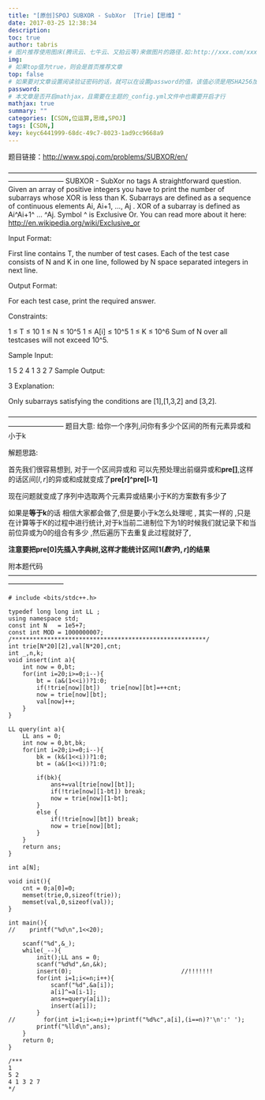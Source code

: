 ```yaml
---
title: "[原创]SPOJ SUBXOR - SubXor  [Trie]【思维】"
date: 2017-03-25 12:38:34
description:
toc: true
author: tabris
# 图片推荐使用图床(腾讯云、七牛云、又拍云等)来做图片的路径.如:http://xxx.com/xxx.jpg
img:
# 如果top值为true，则会是首页推荐文章
top: false
# 如果要对文章设置阅读验证密码的话，就可以在设置password的值，该值必须是用SHA256加密后的密码，防止被他人识破
password:
# 本文章是否开启mathjax，且需要在主题的_config.yml文件中也需要开启才行
mathjax: true
summary: ""
categories: [CSDN,位运算,思维,SPOJ]
tags: [CSDN,]
key: keyc6441999-68dc-49c7-8023-1ad9cc9668a9
---
```


题目链接：http://www.spoj.com/problems/SUBXOR/en/

————————————————————————————————————————————
SUBXOR - SubXor
no tags
A straightforward question. Given an array of positive integers you have to print the number of subarrays whose XOR is less than K.
Subarrays are defined as a sequence of continuous elements Ai, Ai+1, ..., Aj . XOR of a subarray is defined as Ai^Ai+1^ ... ^Aj.
Symbol ^ is Exclusive Or. You can read more about it here:
http://en.wikipedia.org/wiki/Exclusive_or

Input Format:

First line contains T, the number of test cases. Each of the test case consists of N and K in one line, followed by N space separated integers in next line.

Output Format:

For each test case, print the required answer.

Constraints:

1 ≤ T ≤ 10
1 ≤ N ≤ 10^5
1 ≤ A[i] ≤ 10^5
1 ≤ K ≤ 10^6
Sum of N over all testcases will not exceed 10^5.

Sample Input:

1
5 2
4 1 3 2 7
Sample Output:

3
Explanation:

Only subarrays satisfying the conditions are [1],[1,3,2] and [3,2].

————————————————————————————————————————————
题目大意:
给你一个序列,问你有多少个区间的所有元素异或和小于k

解题思路:

首先我们很容易想到,
对于一个区间异或和 可以先预处理出前缀异或和**pre[]**,这样的话区间$\big[l,r\big]$的异或和成就变成了**pre[r]^pre[l-1]**

现在问题就变成了序列中选取两个元素异或结果小于K的方案数有多少了

如果是**等于k**的话 相信大家都会做了,但是要小于k怎么处理呢 ,
其实一样的 ,只是在计算等于K的过程中进行统计,对于k当前二进制位下为1的时候我们就记录下和当前位异或为0的组合有多少 ,然后遍历下去重复此过程就好了,

**注意要把pre[0]先插入字典树,这样才能统计区间$\big[1(数字),r\big]$的结果**

附本题代码
————————————————————————————————————————————
```
# include <bits/stdc++.h>

typedef long long int LL ;
using namespace std;
const int N   = 1e5+7;
const int MOD = 1000000007;
/*******************************************************/
int trie[N*20][2],val[N*20],cnt;
int _,n,k;
void insert(int a){
    int now = 0,bt;
    for(int i=20;i>=0;i--){
        bt = (a&(1<<i))?1:0;
        if(!trie[now][bt])   trie[now][bt]=++cnt;
        now = trie[now][bt];
        val[now]++;
    }
}

LL query(int a){
    LL ans = 0;
    int now = 0,bt,bk;
    for(int i=20;i>=0;i--){
        bk = (k&(1<<i))?1:0;
        bt = (a&(1<<i))?1:0;

        if(bk){
            ans+=val[trie[now][bt]];
            if(!trie[now][1-bt]) break;
            now = trie[now][1-bt];
        }
        else {
            if(!trie[now][bt]) break;
            now = trie[now][bt];
        }
    }
    return ans;
}

int a[N];

void init(){
    cnt = 0;a[0]=0;
    memset(trie,0,sizeof(trie));
    memset(val,0,sizeof(val));
}

int main(){
//    printf("%d\n",1<<20);

    scanf("%d",&_);
    while(_--){
        init();LL ans = 0;
        scanf("%d%d",&n,&k);
        insert(0);                               //!!!!!!!
        for(int i=1;i<=n;i++){
            scanf("%d",&a[i]);
            a[i]^=a[i-1];
            ans+=query(a[i]);
            insert(a[i]);
        }
//        for(int i=1;i<=n;i++)printf("%d%c",a[i],(i==n)?'\n':' ');
        printf("%lld\n",ans);
    }
    return 0;
}

/***
1
5 2
4 1 3 2 7
*/



```